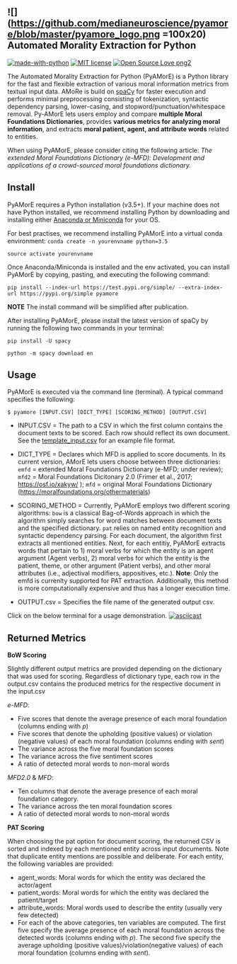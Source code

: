 ## ![](https://github.com/medianeuroscience/pyamore/blob/master/pyamore_logo.png =100x20) Automated Morality Extraction for Python
[![made-with-python](https://img.shields.io/badge/Made%20with-Python-1f425f.svg)](https://www.python.org/) [![MIT license](https://img.shields.io/badge/License-MIT-blue.svg)](https://lbesson.mit-license.org/) [![Open Source Love png2](https://badges.frapsoft.com/os/v2/open-source.png?v=103)](https://github.com/ellerbrock/open-source-badges/)

The Automated Morality Extraction for Python (PyAMorE) is a Python library for the fast and flexible extraction of various moral information metrics from textual input data. AMoRe is build on [spaCy](https://github.com/explosion/spaCy) for faster execution and performs minimal preprocessing consisting of tokenization, syntactic dependency parsing, lower-casing, and stopword/punctuation/whitespace removal. Py-AMorE lets users employ and compare **multiple Moral Foundations Dictionaries**, provides **various metrics for analyzing moral information**, and extracts **moral patient, agent, and attribute words** related to entities.
    
When using PyAMorE, please consider citing the following article: _The extended Moral Foundations Dictionary (e-MFD): Development and applications of a crowd-sourced moral foundations dictionary._

## Install 
PyAMorE requires a Python installation (v3.5+). If your machine does not have Python installed, we recommend installing Python by downloading and installing either [Anaconda or Miniconda](https://docs.conda.io/projects/continuumio-conda/en/latest/user-guide/install/index.html) for your OS.

For best practises, we recommend installing PyAMorE into a virtual conda environment:
`
conda create -n yourenvname python=3.5
`

`
source activate yourenvname
`

Once Anaconda/Miniconda is installed and the env activated, you can install PyAMorE by copying, pasting, and executing the following command: 

`
pip install --index-url https://test.pypi.org/simple/ --extra-index-url https://pypi.org/simple pyamore
`

**NOTE** The install command will be simplified after publication. 

After installing PyAMorE, please install the latest version of spaCy by running the following two commands in your terminal:

`
pip install -U spacy
`

`
python -m spacy download en
`

## Usage 
PyAMorE is executed via the command line (terminal). 
A typical command specifies the following: 

`$ pyamore [INPUT.CSV] [DICT_TYPE] [SCORING_METHOD] [OUTPUT.CSV]`

- INPUT.CSV = The path to a CSV in which the first column contains the document texts to be scored. Each row should reflect its own document. See the [template_input.csv](https://github.com/medianeuroscience/pyamore/blob/master/pyamore/template_input.csv) for an example file format.

- DICT_TYPE = Declares which MFD is applied to score documents. In its current version, AMorE lets users choose between three dictionaries: `emfd` = extended Moral Foundations Dictionary (e-MFD; under review); `mfd2` = Moral Foundations Dicitonary 2.0 (Frimer et al., 2017; https://osf.io/xakyw/ ); `mfd` = original Moral Foundations Dictionary (https://moralfoundations.org/othermaterials) 

- SCORING_METHOD = Currently, PyAMorE employs two different scoring algorithms: `bow` is a classical Bag-of-Words approach in which the algorithm simply searches for word matches between document texts and the specified dictionary. `pat` relies on named entity recognition and syntactic dependency parsing. For each document, the algorithm first extracts all mentioned entities. Next, for each entitiy, PyAMorE extracts words that pertain to 1) moral verbs for which the entity is an agent argument (Agent verbs), 2) moral verbs for which the entity is the patient, theme, or other argument (Patient verbs), and other moral attributes (i.e., adjectival modifiers, appositives, etc.). **Note**: Only the emfd is currenlty supported for PAT extraction. Additionally, this method is more computationally expensive and thus has a longer execution time. 

- OUTPUT.csv = Specifies the file name of the generated output csv. 

Click on the below terminal for a usage demonstration.
[![asciicast](https://asciinema.org/a/pE2VgwtS8Z3A2uUIZcuayLVWq.svg)](https://asciinema.org/a/pE2VgwtS8Z3A2uUIZcuayLVWq?autoplay=1&theme=solarized-dark)

## Returned Metrics
**BoW Scoring**

Slightly different output metrics are provided depending on the dictionary that was used for scoring. Regardless of dictionary type, each row in the output.csv contains the produced metrics for the respective document in the input.csv

_e-MFD_: 
- Five scores that denote the average presence of each moral foundation (columns ending with _p_) 
- Five scores that denote the upholding (positive values) or violation (negative values) of each moral foundation (columns ending with _sent_) 
- The variance across the five moral foundation scores 
- The variance across the five sentiment scores
- A ratio of detected moral words to non-moral words

_MFD2.0_ & _MFD_:
- Ten columns that denote the average presence of each moral foundation category. 
- The variance across the ten moral foundation scores 
- A ratio of detected moral words to non-moral words

**PAT Scoring**

When choosing the pat option for document scoring, the returned CSV is sorted and indexed by each mentioned entity across input documents. Note that duplicate entity mentions are possible and deliberate. For each entity, the following variables are provided:

- agent_words: Moral words for which the entity was declared the actor/agent 
- patient_words: Moral words for which the entity was declared the patient/target
- attribute_words: Moral words used to describe the entity (usually very few detected)
- For each of the above categories, ten variables are computed. The first five specify the average presence of each moral foundation across the detected words (columns ending with _p_). The second five specify the average upholding (positive values)/violation(negative values) of each moral foundation (columns ending with _sent_). 
